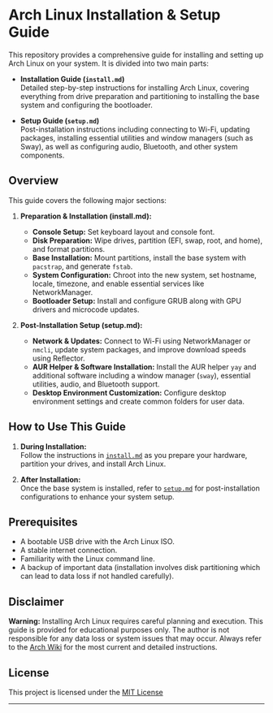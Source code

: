 # Arch Linux Installation & Setup Guide

This repository provides a comprehensive guide for installing and setting up
Arch Linux on your system. It is divided into two main parts:

- **Installation Guide (`install.md`)**  
Detailed step-by-step instructions for installing Arch Linux, covering
everything from drive preparation and partitioning to installing the base
system and configuring the bootloader.

- **Setup Guide (`setup.md`)**  
Post-installation instructions including connecting to Wi-Fi, updating
packages, installing essential utilities and window managers (such as Sway), as
well as configuring audio, Bluetooth, and other system components.

## Overview

This guide covers the following major sections:

1. **Preparation & Installation (install.md):**
   - **Console Setup:** Set keyboard layout and console font.
   - **Disk Preparation:** Wipe drives, partition (EFI, swap, root, and home),
   and format partitions.
   - **Base Installation:** Mount partitions, install the base system with
   `pacstrap`, and generate `fstab`.
   - **System Configuration:** Chroot into the new system, set hostname,
   locale, timezone, and enable essential services like NetworkManager.
   - **Bootloader Setup:** Install and configure GRUB along with GPU drivers
   and microcode updates.

2. **Post-Installation Setup (setup.md):**
   - **Network & Updates:** Connect to Wi-Fi using NetworkManager or `nmcli`,
   update system packages, and improve download speeds using Reflector.
   - **AUR Helper & Software Installation:** Install the AUR helper `yay` and
   additional software including a window manager (`sway`), essential
   utilities, audio, and Bluetooth support.
   - **Desktop Environment Customization:** Configure desktop environment
   settings and create common folders for user data.

## How to Use This Guide

1. **During Installation:**  
Follow the instructions in [`install.md`](./install.md) as you prepare your
hardware, partition your drives, and install Arch Linux.

2. **After Installation:**  
Once the base system is installed, refer to [`setup.md`](./setup.md) for
post-installation configurations to enhance your system setup.

## Prerequisites

- A bootable USB drive with the Arch Linux ISO.
- A stable internet connection.
- Familiarity with the Linux command line.
- A backup of important data (installation involves disk partitioning which can
lead to data loss if not handled carefully).

## Disclaimer

**Warning:** Installing Arch Linux requires careful planning and execution.
This guide is provided for educational purposes only. The author is not
responsible for any data loss or system issues that may occur. Always refer to
the [Arch Wiki](https://wiki.archlinux.org/) for the most current and detailed
instructions.

## License

This project is licensed under the [MIT License](LICENSE)

---
